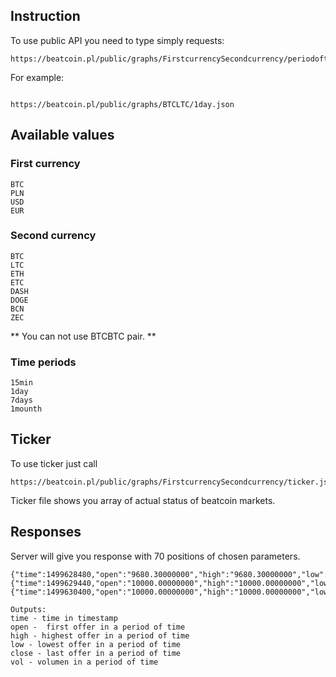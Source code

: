## Instruction
To use public API you need to type simply requests: 

```
https://beatcoin.pl/public/graphs/FirstcurrencySecondcurrency/periodoftime.json
```

For example: 

```

https://beatcoin.pl/public/graphs/BTCLTC/1day.json
```


## Available values

### First currency

```
BTC
PLN
USD
EUR
```


### Second currency

```
BTC
LTC
ETH
ETC
DASH
DOGE
BCN
ZEC
```


** You can not use BTCBTC pair. **

### Time periods

```
15min
1day
7days
1mounth
```


## Ticker

To use ticker just call 

```
https://beatcoin.pl/public/graphs/FirstcurrencySecondcurrency/ticker.json
```


Ticker file shows you array of actual status of beatcoin markets.

## Responses

Server will give you response with 70 positions of chosen parameters. 


```
{"time":1499628480,"open":"9680.30000000","high":"9680.30000000","low":"9680.30000000","close":"9680.30000000","vol":"1.50000000"},
{"time":1499629440,"open":"10000.00000000","high":"10000.00000000","low":"10000.00000000","close":"10000.00000000","vol":"2.70000000"},
{"time":1499630400,"open":"10000.00000000","high":"10000.00000000","low":"10000.00000000","close":"10000.00000000","vol":"0.00000000"}]
```

```
Outputs:
time - time in timestamp
open -  first offer in a period of time
high - highest offer in a period of time
low - lowest offer in a period of time
close - last offer in a period of time
vol - volumen in a period of time
```




